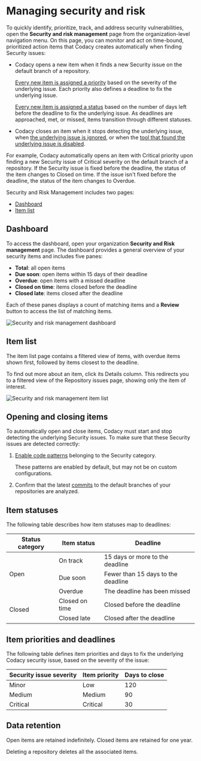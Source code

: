 # Managing security and risk

To <span class="skip-vale">quickly</span> identify, prioritize, track, and address security vulnerabilities, open the **Security and risk management** page from the organization-level navigation menu. On this page, you can monitor and act on time-bound, prioritized action items that Codacy creates automatically when finding Security issues:

-   Codacy opens a new item when it finds a new Security issue on the default branch of a repository.

    [Every new item is assigned a priority](#item-priorities-and-deadlines) based on the severity of the underlying issue. Each priority also defines a deadline to fix the underlying issue.

    [Every new item is assigned a status](#item-statuses) based on the number of days left before the deadline to fix the underlying issue. As deadlines are approached, met, or missed, items transition through different statuses.

-   Codacy closes an item when it stops detecting the underlying issue, when [the underlying issue is ignored](../repositories/issues.md#ignoring-and-managing-issues), or when the [tool that found the underlying issue is disabled](../repositories-configure/configuring-code-patterns.md).

For example, Codacy automatically opens an item with Critical priority upon finding a new Security issue of Critical severity on the default branch of a repository. If the Security issue is fixed before the deadline, the status of the item changes to Closed on time. If the issue isn't fixed before the deadline, the status of the item changes to Overdue.

<!-- TODO reword -->
Security and Risk Management includes two pages:

-   [Dashboard](#dashboard)
-   [Item list](#item-list)

## Dashboard

To access the dashboard, open your organization **Security and Risk management** page. The dashboard provides a general overview of your security items and includes five panes:

-   **Total**: all open items
-   **Due soon**: open items within 15 days of their deadline
-   **Overdue**: open items with a missed deadline
-   **Closed on time**: items closed before the deadline
-   **Closed late**: items closed after the deadline

Each of these panes displays a count of matching items and a **Review** button to access the list of matching items.

![Security and risk management dashboard](images/placeholder.png)

## Item list

The item list page contains a filtered view of items, with overdue items shown first, followed by items closest to the deadline.

To find out more about an item, click its Details column. This redirects you to a filtered view of the Repository issues page, showing only the item of interest.<!-- TODO confirm this is part of the MVP -->

![Security and risk management item list](images/placeholder.png)

## Opening and closing items

To automatically open and close items, Codacy must start and stop detecting the underlying Security issues. To make sure that these Security issues are detected correctly:

1.  [Enable code patterns](../repositories-configure/configuring-code-patterns.md) belonging to the Security category.

    These patterns are enabled by default, but may not be on custom configurations.

1.  Confirm that the latest [commits](../repositories/commits.md) to the default branches of your repositories are analyzed.

## Item statuses

The following table describes how item statuses map to deadlines:

<table>
    <thead>
        <tr>
            <th>Status category</th>
            <th>Item status</th>
            <th>Deadline</th>
        </tr>
    </thead>
    <tbody>
        <tr>
            <td rowspan="3">Open</td>
            <td>On track</td>
            <td>15 days or more to the deadline</td>
        </tr>
        <tr>
            <td>Due soon</td>
            <td>Fewer than 15 days to the deadline</td>
        </tr>
        <tr>
            <td>Overdue</td>
            <td>The deadline has been missed</td>
        </tr>
        <tr>
            <td rowspan="2">Closed</td>
            <td>Closed on time</td>
            <td>Closed before the deadline</td>
        </tr>
        <tr>
            <td>Closed late</td>
            <td>Closed after the deadline</td>
        </tr>
    </tbody>
</table>

## Item priorities and deadlines

The following table defines item priorities and days to fix the underlying Codacy security issue, based on the severity of the issue:

| Security issue severity | Item priority | Days to close |
|-------------------------|---------------|---------------|
| Minor                   | Low           | 120           |
| Medium                  | Medium        | 90            |
| Critical                | Critical      | 30            |

## Data retention

Open items are retained indefinitely. Closed items are retained for one year.

Deleting a repository deletes all the associated items.
